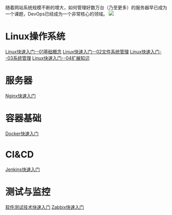 随着网站系统规模不断的增大，如何管理好数万台（乃至更多）的服务器早已成为一个课题，DevOps已经成为一个非常核心的领域。
![](http://i.imgur.com/XwqSCz6.jpg)

# Linux操作系统 #
[Linux快速入门--01基础概念](http://www.cnblogs.com/wanliwang01/p/Linux_fast01.html)
[Linux快速入门--02文件系统管理](http://www.cnblogs.com/wanliwang01/p/Linux_fast02.html)
[Linux快速入门--03系统管理](http://www.cnblogs.com/wanliwang01/p/Linux_fast03.html)
[Linux快速入门--04扩展知识](http://www.cnblogs.com/wanliwang01/p/Linux_fast04.html)

# 服务器 #
[Nginx快速入门]()


# 容器基础 #
[Docker快速入门](http://www.cnblogs.com/wanliwang01/p/docker_fast.html)

# CI&CD #
[Jenkins快速入门]()


# 测试与监控 #
[软件测试技术快速入门]()
[Zabbix快速入门]()



